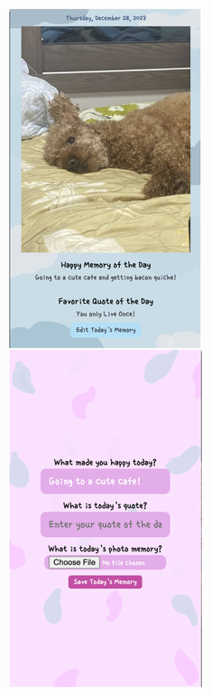 <img width="339" alt="home" src="readme/home.png"><img width="341" alt="pick" src="readme/pick.png">
